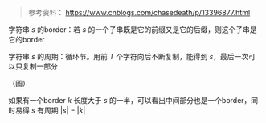 > 参考资料：
> https://www.cnblogs.com/chasedeath/p/13396877.html
>
> 



字符串 $s$ 的border：若 $s$ 的一个子串既是它的前缀又是它的后缀，则这个子串是它的border

字符串 $s$ 的周期：循环节。用前 $T$ 个字符向后不断复制，能得到 $s$，最后一次可以只复制一部分

（图）

如果有一个border $k$ 长度大于 $s$ 的一半，可以看出中间部分也是一个border，同时易得 $s$ 有周期 $|s|-|k|$

